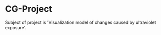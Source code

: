 # CG-Project
Subject of project is 'Visualization model of changes caused by ultraviolet exposure'.

